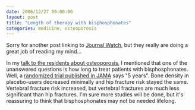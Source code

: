 ```yaml
---
date: 2006/12/27 00:00:00
layout: post
title: "Length of therapy with bisphosphonates"
categories: medicine, osteoporosis
---
```


Sorry for another post linking to [Journal Watch](http://jwatch.org), but they really are doing a great job of reading my mind...

In my [talk to the residents about osteoporosis](http://kurup.org/blog/2006/12/24/osteoporosis-talk), I mentioned that one of the unanswered questions is how long to treat patients with bisphosphonates. Well, a [randomized trial published in JAMA](http://firstwatch.jwatch.org/cgi/content/short/2006/1227/1) says "5 years". Bone density in placebo-users decreased minimally and hip fracture risk stayed the same. Vertebral fracture risk increased, but vertebral fractures are much less significant than hip fractures. I'm sure more studies will be done, but it's reassuring to think that bisphosphonates may not be needed lifelong. 